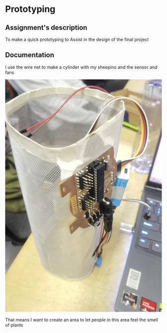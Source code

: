 # Prototyping

## Assignment's description
To make a quick prototyping to Assist in the design of the final project

## Documentation
I use the wire net to make a cylinder with my sheepino and the sensor and fans

![picture description](./images/prototyping.jpg)

That means I want to create an area to let people in this area feel the smell of plants
